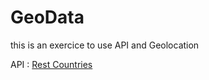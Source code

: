 # GeoData

this is an exercice to use API and Geolocation

API : [Rest Countries](https://restcountries.com/)